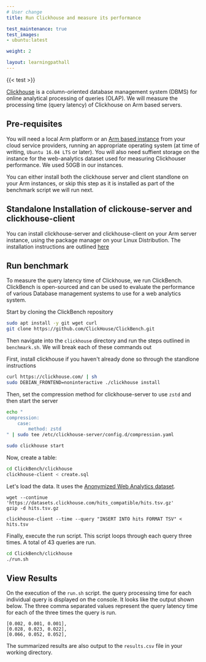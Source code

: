 ```yaml
---
# User change
title: Run Clickhouse and measure its performance

test_maintenance: true
test_images:
- ubuntu:latest

weight: 2

layout: learningpathall
---
```


{{< test >}}

[Clickhouse](https://clickhouse.com/docs/en/home) is a column-oriented database management system (DBMS) for online analytical processing of queries (OLAP).
We will measure the processing time (query latency) of Clickhouse on Arm based servers.

## Pre-requisites

You will need a local Arm platform or an [Arm based instance](/learning-paths/cloud/providers/) from your cloud service providers, running an appropriate operating system (at time of writing, `Ubuntu 16.04 LTS` or later). You will also need suffient storage on the instance for the web-analytics dataset used for measuring Clickhouser performance. We used 50GB in our instances.

You can either install both the clickhouse server and client standlone on your Arm instances, or skip this step as it is installed as part of the benchmark script we will run next.

## Standalone Installation of clickouse-server and clickhouse-client
You can install clickhouse-server and clickhouse-client on your Arm server instance, using the package manager on your Linux Distribution. The installation instructions are outlined [here](https://clickhouse.com/docs/en/install)

## Run benchmark 

To measure the query latency time of Clickhouse, we run ClickBench. ClickBench is open-sourced and can be used to evaluate the performance of various Database management systems to use for a web analytics system. 

Start by cloning the ClickBench repository

```bash
sudo apt install -y git wget curl
git clone https://github.com/ClickHouse/ClickBench.git
```
Then navigate into the `clickhouse` directory and run the steps outlined in `benchmark.sh`. We will break each of these commands out

First, install clickhouse if you haven't already done so through the standlone instructions

```bash
curl https://clickhouse.com/ | sh
sudo DEBIAN_FRONTEND=noninteractive ./clickhouse install
```
Then, set the compression method for clickhouse-server to use `zstd` and then start the server

```bash
echo "
compression:
    case:
        method: zstd
" | sudo tee /etc/clickhouse-server/config.d/compression.yaml

sudo clickhouse start
```
Now, create a table:

```bash
cd ClickBench/clickhouse
clickhouse-client < create.sql
```

Let's load the data. It uses the [Anonymized Web Analytics dataset](https://clickhouse.com/docs/en/getting-started/example-datasets/metrica/).

```console
wget --continue 'https://datasets.clickhouse.com/hits_compatible/hits.tsv.gz'
gzip -d hits.tsv.gz

clickhouse-client --time --query "INSERT INTO hits FORMAT TSV" < hits.tsv
```

Finally, execute the run script. This script loops through each query three times. A total of 43 queries are run.

```bash
cd ClickBench/clickhouse
./run.sh
```

## View Results

On the execution of the `run.sh` script. the query processing time for each individual query is displayed on the console. It looks like the output shown below. The three comma separated values represent the query latency time for each of the three times the query is run.

```console
[0.002, 0.001, 0.001],
[0.028, 0.023, 0.022],
[0.066, 0.052, 0.052],
```

The summarized results are also output to the `results.csv` file in your working directory. 

